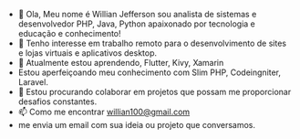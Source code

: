 - 👋 Ola, Meu nome é Willian Jefferson sou analista de sistemas e desenvolvedor PHP, Java, Python apaixonado por tecnologia e educação e conhecimento!
- 👀  Tenho interesse em trabalho remoto para o desenvolvimento de sites e lojas virtuais e aplicativos desktop.
- 🌱 Atualmente estou aprendendo, Flutter, Kivy, Xamarin
-  Estou aperfeiçoando meu conhecimento com Slim PHP, Codeingniter, Laravel.
- 💞️ Estou procurando colaborar em projetos que possam me proporcionar desafios constantes.
- 📫 Como me encontrar willian100@gmail.com 
- me envia um email com sua ideia ou projeto que conversamos.

<!---
WillianJefferson/WillianJefferson is a ✨ special ✨ repository because its `README.md` (this file) appears on your GitHub profile.
You can click the Preview link to take a look at your changes.
--->
